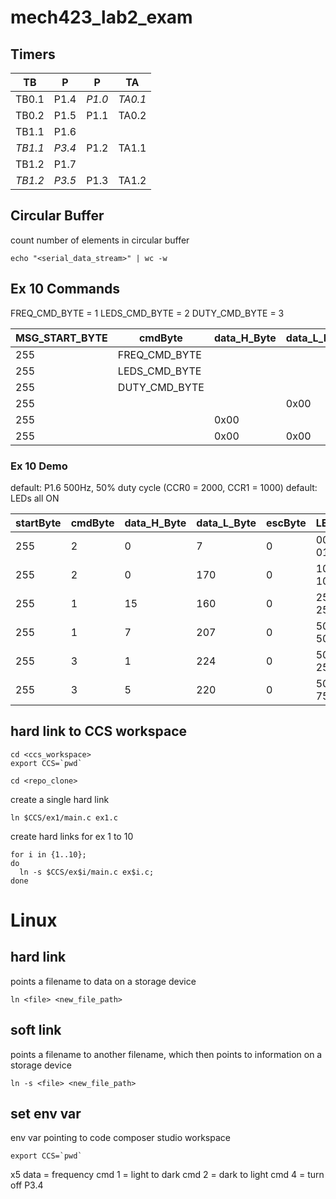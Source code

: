 # mech423_lab2_exam
## Timers

| TB | P | P | TA|
|--|--|--|--|
| TB0.1 | P1.4 | *P1.0* | *TA0.1* |
| TB0.2 | P1.5 | P1.1 | TA0.2 |
| TB1.1 | P1.6 | | |
| *TB1.1* | *P3.4* | P1.2 | TA1.1 |
| TB1.2 | P1.7 | | |
| *TB1.2* | *P3.5* | P1.3 | TA1.2 |

## Circular Buffer
count number of elements in circular buffer
```
echo "<serial_data_stream>" | wc -w
```
## Ex 10 Commands
FREQ_CMD_BYTE = 1
LEDS_CMD_BYTE = 2
DUTY_CMD_BYTE = 3

 | MSG_START_BYTE | cmdByte       | data_H_Byte | data_L_Byte | escByte | data_modified |
 |----------------|---------------|-------------|-------------|---------|---------------|
 | 255            | FREQ_CMD_BYTE |             |             |         |               |
 | 255            | LEDS_CMD_BYTE |             |             |         |               |
 | 255            | DUTY_CMD_BYTE |             |             |         |               |
 | 255            |               |             | 0x00        | 0x01    | 0x..FF        |
 | 255            |               | 0x00        |             | 0x02    | 0xFF..        |
 | 255            |               | 0x00        | 0x00        | 0x03    | 0xFFFF        |

### Ex 10 Demo
default: P1.6 500Hz, 50% duty cycle (CCR0 = 2000, CCR1 = 1000)
default: LEDs all ON

 | startByte | cmdByte  | data_H_Byte | data_L_Byte | escByte | LEDs/P1.6     | explanation |
 |-----------|----------|-------------|-------------|---------|---------------|-------------|
 | 255       | 2       	| 0           |   7         | 0       | 0000 0111     |             |
 | 255       | 2       	| 0           | 170         | 0       | 1010 1010     |             |
 | 255       | 1       	| 15          | 160         | 0       | 250Hz, 25%    | CCR0 = 4000 |
 | 255       | 1       	|  7          | 207         | 0       | 500Hz, 50%    | CCR0 = 2000 |
 | 255       | 3       	|  1          | 224         | 0       | 500Hz, 25%    | CCR1 =  500 |
 | 255       | 3        |  5          | 220         | 0       | 500Hz, 75%    | CCR1 = 1500 |


## hard link to CCS workspace
```
cd <ccs_workspace>
export CCS=`pwd`
```

```
cd <repo_clone>
```

create a single hard link
```
ln $CCS/ex1/main.c ex1.c
```

create hard links for ex 1 to 10
```
for i in {1..10};
do
  ln -s $CCS/ex$i/main.c ex$i.c;
done
```

# Linux
## hard link
points a filename to data on a storage device
```
ln <file> <new_file_path>
```

## soft link
points a filename to another filename, which then points to information on a storage device
```
ln -s <file> <new_file_path>
```

## set env var
env var pointing to code composer studio workspace
```
export CCS=`pwd`
```

x5 data = frequency
cmd 1 = light to dark
cmd 2 = dark to light
cmd 4 = turn off P3.4
